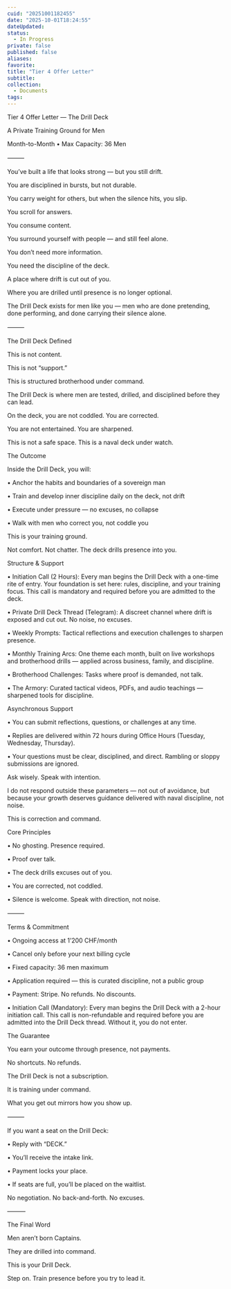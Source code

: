 ```yaml
---
cuid: "20251001182455"
date: "2025-10-01T18:24:55"
dateUpdated: 
status:
  - In Progress
private: false
published: false
aliases: 
favorite: 
title: "Tier 4 Offer Letter"
subtitle: 
collection:
  - Documents
tags:
---
```


Tier 4 Offer Letter — The Drill Deck

A Private Training Ground for Men

Month-to-Month • Max Capacity: 36 Men

  

⸻

  

You’ve built a life that looks strong — but you still drift.

  

You are disciplined in bursts, but not durable.

You carry weight for others, but when the silence hits, you slip.

  

You scroll for answers.

You consume content.

You surround yourself with people — and still feel alone.

  

You don’t need more information.

You need the discipline of the deck.

A place where drift is cut out of you.

Where you are drilled until presence is no longer optional.

  

The Drill Deck exists for men like you — men who are done pretending, done performing, and done carrying their silence alone.

  

⸻

  

The Drill Deck Defined

This is not content.

This is not “support.”

  

This is structured brotherhood under command.

The Drill Deck is where men are tested, drilled, and disciplined before they can lead.

  

On the deck, you are not coddled. You are corrected.

You are not entertained. You are sharpened.

This is not a safe space. This is a naval deck under watch.

  

The Outcome

Inside the Drill Deck, you will:

• Anchor the habits and boundaries of a sovereign man

• Train and develop inner discipline daily on the deck, not drift

• Execute under pressure — no excuses, no collapse

• Walk with men who correct you, not coddle you

  

This is your training ground.

Not comfort. Not chatter. The deck drills presence into you.

  

Structure & Support

• Initiation Call (2 Hours): Every man begins the Drill Deck with a one-time rite of entry. Your foundation is set here: rules, discipline, and your training focus. This call is mandatory and required before you are admitted to the deck.

• Private Drill Deck Thread (Telegram): A discreet channel where drift is exposed and cut out. No noise, no excuses.

• Weekly Prompts: Tactical reflections and execution challenges to sharpen presence.

• Monthly Training Arcs: One theme each month, built on live workshops and brotherhood drills — applied across business, family, and discipline.

• Brotherhood Challenges: Tasks where proof is demanded, not talk.

• The Armory: Curated tactical videos, PDFs, and audio teachings — sharpened tools for discipline.

  

Asynchronous Support

• You can submit reflections, questions, or challenges at any time.

• Replies are delivered within 72 hours during Office Hours (Tuesday, Wednesday, Thursday).

• Your questions must be clear, disciplined, and direct. Rambling or sloppy submissions are ignored.

  

Ask wisely. Speak with intention.

  

I do not respond outside these parameters — not out of avoidance, but because your growth deserves guidance delivered with naval discipline, not noise.

  

This is correction and command.

  

Core Principles

• No ghosting. Presence required.

• Proof over talk.

• The deck drills excuses out of you.

• You are corrected, not coddled.

• Silence is welcome. Speak with direction, not noise.

  

⸻

  

Terms & Commitment

• Ongoing access at 1’200 CHF/month

• Cancel only before your next billing cycle

• Fixed capacity: 36 men maximum

• Application required — this is curated discipline, not a public group

• Payment: Stripe. No refunds. No discounts.

• Initiation Call (Mandatory): Every man begins the Drill Deck with a 2-hour initiation call. This call is non-refundable and required before you are admitted into the Drill Deck thread. Without it, you do not enter.

  

The Guarantee

You earn your outcome through presence, not payments.

No shortcuts. No refunds.

  

The Drill Deck is not a subscription.

It is training under command.

What you get out mirrors how you show up.

  

⸻

  

If you want a seat on the Drill Deck:

• Reply with “DECK.”

• You’ll receive the intake link.

• Payment locks your place.

• If seats are full, you’ll be placed on the waitlist.

  

No negotiation. No back-and-forth. No excuses.

  

———

  

The Final Word

Men aren’t born Captains.

They are drilled into command.

  

This is your Drill Deck.

Step on. Train presence before you try to lead it.